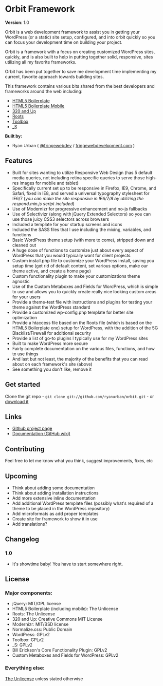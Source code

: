 # Orbit Framework

**Version**: 1.0

Orbit is a web development framework to assist you in getting your WordPress (or a static) site setup, configured, and into orbit quickly so you can focus your development time on building your project.

Orbit is a framework with a focus on creating customized WordPress sites, quickly, and is also built to help in putting together solid, responsive, sites utilizing all my favorite frameworks. 

Orbit has been put together to save me development time implementing my current, favorite approach towards building sites.

This framework contains various bits shared from the best developers and frameworks around the web including: 

* [HTML5 Boilerplate](http://frn.gd/zBjqfs)
* [HTML5 Boilerplate Mobile](http://html5boilerplate.com/mobile)
* [320 and Up](http://frn.gd/ywAwhQ)
* [Roots](http://www.rootstheme.com/)
* [Toolbox](http://wordpress.org/extend/themes/toolbox)
* [_S](https://github.com/Automattic/_s)

**Built by:**

* Ryan Urban ( [@fringewebdev](http://twitter.com/fringewebdev) / [fringewebdevelopment.com](http://fringewebdevelopment.com/) )

## Features

* Built for sites wanting to utilize Responsive Web Design (has 5 default media queries, not including retina specific queries to serve those high-res images for mobile and tablet) 
* Specifically current set up to be responsive in Firefox, IE9, Chrome, and Safari, fixed in IE8, and served a universal typography stylesheet for IE6/7 (_you can make the site responsive in IE6/7/8 by utilizing the respond.min.js script included_)
* Use of Modernizr for progressive enhancement and no-js fallbacks
* Use of Selectivizr (along with jQuery Extended Selectors) so you can use those juicy CSS3 selectors across browsers
* Included a template for your startup screens and icons
* Included the SASS files that I use including the mixing, variables, and functions
* Basic WordPress theme setup (with more to come), stripped down and cleaned out
* A huge dose of functions to customize just about every aspect of WordPress that you would typically want for client projects
* Custom install.php file to customize your WordPress install, saving you setup time (get rid of default content, set various options, make our theme active, and create a home page)
* Custom functionality plugin to make your customizations theme agnostic
* Use of the Custom Metaboxes and Fields for WordPress, which is simple to use and allows you to quickly create really nice looking custom areas for your users
* Provide a theme-test file with instructions and plugins for testing your theme against the WordPress standard
* Provide a customized wp-config.php template for better site optimization
* Provide a htaccess file based on the Roots file (which is based on the HTML5 Boilerplate one) setup for WordPress, with the addition of the 5G Blacklist/Firewall for additional security
* Provide a list of go-to plugins I typically use for my WordPress sites
* Built to make WordPress more secure
* Fairly complete documentation on the various files, functions, and how to use things
* And last but not least, the majority of the benefits that you can read about on each framework's site (above)
* See something you don't like, remove it

## Get started

Clone the git repo - `git clone git://github.com/ryanurban/orbit.git` - or [download it](https://github.com/ryanurban/orbit/zipball/master)

## Links
* [Github project page](https://github.com/ryanurban/orbit)
* [Documentation (GitHub wiki)](https://github.com/ryanurban/orbit/wiki)

## Contributing

Feel free to let me know what you think, suggest improvements, fixes, etc

## Upcoming

* Think about adding some documentation
* Think about adding installation instructions
* Add more extensive inline documentation
* Add additional WordPress template files (possibly what's required of a theme to be placed in the WordPress repository)
* Add microformats as add proper templates
* Create site for framework to show it in use
* Add translations?

## Changelog

### 1.0
* It's showtime baby! You have to start somewhere right.

## License

### Major components:

* jQuery: MIT/GPL license
* HTML5 Boilerplate (including mobile): The Unlicense
* Roots: The Unlicense
* 320 and Up: Creative Commons MIT License
* Modernizr: MIT/BSD license
* Normalize.css: Public Domain
* WordPress: GPLv2
* Toolbox: GPLv2
* _S: GPLv2
* Bill Erickson's Core Functionality Plugin: GPLv2
* Custom Metaboxes and Fields for WordPress: GPLv2

### Everything else:

[The Unlicense](http://unlicense.org/) unless stated otherwise